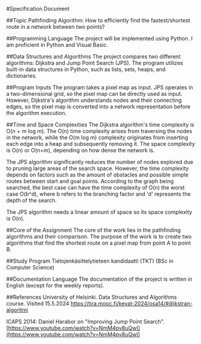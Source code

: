 #Specification Document

##Topic
Pathfinding Algorithm: How to efficiently find the fastest/shortest route in a network between two points?

##Programming Language
The project will be implemented using Python. I am proficient in Python and Visual Basic.

##Data Structures and Algorithms
The project compares two different algorithms: Dijkstra and Jump Point Search (JPS). The program utilizes built-in data structures in Python, such as lists, sets, heaps, and dictionaries.

##Program Inputs
The program takes a pixel map as input. JPS operates in a two-dimensional grid, so the pixel map can be directly used as input. However, Dijkstra's algorithm understands nodes and their connecting edges, so the pixel map is converted into a network representation before the algorithm execution.

##Time and Space Complexities
The Dijkstra algorithm's time complexity is O(n + m log m). The O(n) time complexity arises from traversing the nodes in the network, while the O(m log m) complexity originates from inserting each edge into a heap and subsequently removing it. The space complexity is O(n) or O(n+m), depending on how dense the network is. 

The JPS algorithm significantly reduces the number of nodes explored due to pruning large areas of the search space. However, the time complexity depends on factors such as the amount of obstacles and possible simple routes between start and goal points. According to the graph being searched, the best case can have the time complexity of O(n) the worst case O(b^d),  where b refers to the branching factor and 'd' represents the depth of the search.

The JPS algorithm needs a linear amount of space so its space complexity is O(n).

##Core of the Assignment
The core of the work lies in the pathfinding algorithms and their comparison. The purpose of the work is to create two algorithms that find the shortest route on a pixel map from point A to point B.

##Study Program
Tietojenkäsittelytieteen kandidaatti (TKT) (BSc in Computer Science)

##Documentation Language
The documentation of the project is written in English (except for the weekly reports).

##References
University of Helsinki. Data Structures and Algorithms course. Visited 15.5.2024
[https://tira.mooc.fi/kevat-2024/osa14/#dijkstran-algoritmi
](https://tira.mooc.fi/kevat-2024/osa14/#dijkstran-algoritmi
)

ICAPS 2014: Daniel Harabor on "Improving Jump Point Search". 
[https://www.youtube.com/watch?v=NmM4pv8uQwI](https://www.youtube.com/watch?v=NmM4pv8uQwI)









